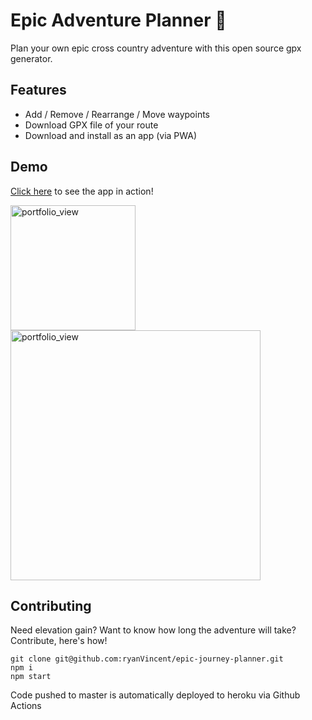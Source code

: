 # Epic Adventure Planner 🤘

Plan your own epic cross country adventure with this open source gpx generator. 

## Features

- Add / Remove / Rearrange / Move waypoints
- Download GPX file of your route
- Download and install as an app (via PWA)

## Demo 

[Click here](https://epic-journey-planner.herokuapp.com/) to see the app in action!

<img width="200" alt="portfolio_view" src="https://user-images.githubusercontent.com/1391731/111923165-c4b6b300-8a95-11eb-8eae-0c53e6b4afae.png">
<img width="400" alt="portfolio_view" src="https://user-images.githubusercontent.com/1391731/111923166-c7190d00-8a95-11eb-8de7-73c3fe546d22.png">


## Contributing 

Need elevation gain? Want to know how long the adventure will take? Contribute, here's how!

```
git clone git@github.com:ryanVincent/epic-journey-planner.git
npm i 
npm start
```

Code pushed to master is automatically deployed to heroku via Github Actions

